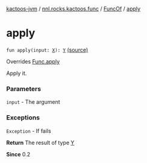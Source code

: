 [kactoos-jvm](../../index.md) / [nnl.rocks.kactoos.func](../index.md) / [FuncOf](index.md) / [apply](./apply.md)

# apply

`fun apply(input: `[`X`](index.md#X)`): `[`Y`](index.md#Y) [(source)](https://github.com/neonailol/kactoos/blob/master/kactoos-jvm/src/main/kotlin/nnl/rocks/kactoos/func/FuncOf.kt#L55)

Overrides [Func.apply](../../nnl.rocks.kactoos/-func/apply.md)

Apply it.

### Parameters

`input` - The argument

### Exceptions

`Exception` - If fails

**Return**
The result of type [Y](index.md#Y)

**Since**
0.2

